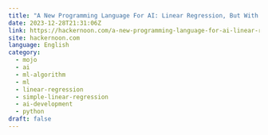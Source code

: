 ```yaml
---
title: "A New Programming Language For AI: Linear Regression, But With Mojo Language"
date: 2023-12-28T21:31:06Z
link: https://hackernoon.com/a-new-programming-language-for-ai-linear-regression-but-with-mojo-language?source=rss&utm_medium=RSS&utm_source=news.12bit.vn
site: hackernoon.com
language: English
category:
  - mojo
  - ai
  - ml-algorithm
  - ml
  - linear-regression
  - simple-linear-regression
  - ai-development
  - python
draft: false
---
```


